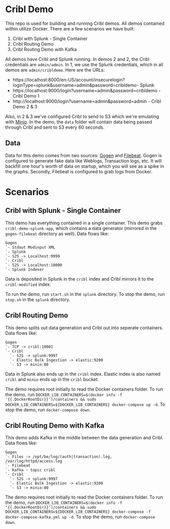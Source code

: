 # Cribl Demo

This repo is used for building and running Cribl demos. All demos contained within utilize Docker. There are a few scenarios we have built:

1. Cribl with Splunk - Single Container
2. Cribl Routing Demo
3. Cribl Routing Demo with Kafka

All demos have Cribl and Splunk running. In demos 2 and 2, the Cribl credentials are `admin/admin`. In 1, we use the Splunk credentials, which in all demos are `admin/cribldemo`. Here are the URLs:

* https://localhost:8000/en-US/account/insecurelogin?loginType=splunk&username=admin&password=cribldemo- Splunk
* https://localhost:9000/login?username=admin&password=cribldemo - Cribl Demo 1
* http://localhost:9000/login?username=admin&password=admin - Cribl Demo 2 & 3

Also, in 2 & 3 we've configured Cribl to send to S3 which we're emulating with [Minio](https://github.com/minio/minio). In the demo, the `data` folder will contain data being passed through Cribl and sent to S3 every 60 seconds.

## Data

Data for this demo comes from two sources: [Gogen](https://github.com/coccyx/gogen) and [Filebeat](https://github.com/elastic/beats). Gogen is configured to generate fake data like Weblogs, Transaction logs, etc. It will backfill one hour's worth of data on startup, which you will see as a spike in the graphs. Secondly, Filebeat is configured to grab logs from Docker.

# Scenarios

## Cribl with Splunk - Single Container

This demo has everything contained in a single container. This demo grabs `cribl-demo-splunk-app`, which contains a data generator (mirrored in the `gogen-filebeat` directory as well). Data flows like:

    Gogen
    `- Stdout Modinput XML
    `- Splunk
    `- S2S -> Localhost:9999
    `- Cribl
    `- S2S -> Localhost:10000
    `- Splunk Indexer

Data is deposited in Splunk in the `cribl` index and Cribl mirrors it to the `cribl-modified` index.

To run the demo, run `start.sh` in the `splunk` directory. To stop the demo, run `stop.sh` in the `splunk` directory.

## Cribl Routing Demo

This demo splits out data generation and Cribl out into seperate containers. Data flows like:

    Gogen
    `- TCP -> cribl:10001
    `- Cribl
      `- S2S -> splunk:9997
      `- Elastic Bulk Ingestion -> elastic:9200
      `- S3 -> minio:80

Data in Splunk also ends up in the `cribl` index. Elastic index is also named `cribl` and `minio` ends up in the `cribl` bucket.

The demo requires root initially to read the Docker containers folder. To run the demo, run `DOCKER_LIB_CONTAINERS=$(docker info -f '{{.DockerRootDir}}')/containers && sudo DOCKER_LIB_CONTAINERS=${DOCKER_LIB_CONTAINERS} docker-compose up -d`. To stop the demo, run `docker-compose down`.

## Cribl Routing Demo with Kafka

This demo adds Kafka in the middle between the data generation and Cribl. Data flows like:

    Gogen
    `- Files -> /opt/be/log/(auth|transaction).log, /var/log/httpd/access.log
    `- Filebeat
    `- Kafka - topic cribl
    `- Cribl
      `- S2S -> splunk:9997
      `- Elastic Bulk Ingestion -> elastic:9200
      `- S3 -> minio:80

The demo requires root initially to read the Docker containers folder. To run the demo, run `DOCKER_LIB_CONTAINERS=$(docker info -f '{{.DockerRootDir}}')/containers && sudo DOCKER_LIB_CONTAINERS=${DOCKER_LIB_CONTAINERS} docker-compose -f docker-compose-kafka.yml up -d`. To stop the demo, run `docker-compose down`.
